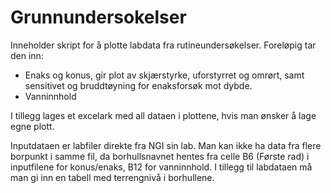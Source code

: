 # Grunnundersokelser
Inneholder skript for å plotte labdata fra rutineundersøkelser.
Foreløpig tar den inn:
- Enaks og konus, gir plot av skjærstyrke, uforstyrret og omrørt, samt sensitivet og bruddtøyning for enaksforsøk mot dybde.
- Vanninnhold

I tillegg lages et excelark med all dataen i plottene, hvis man ønsker å lage egne plott.

Inputdataen er labfiler direkte fra NGI sin lab. Man kan ikke ha data fra flere borpunkt i samme fil, da borhullsnavnet hentes fra celle B6 (Første rad) i inputfilene for konus/enaks, B12 for vanninnhold. 
I tillegg til labdataen må man gi inn en tabell med terrengnivå i borhullene.
